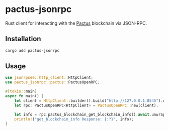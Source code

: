 # pactus-jsonrpc

Rust client for interacting with the [Pactus](https://pactus.org) blockchain via JSON-RPC.

## Installation

```bash
cargo add pactus-jsonrpc
```

## Usage

```rust
use jsonrpsee::http_client::HttpClient;
use pactus_jsonrpc::pactus::PactusOpenRPC;

#[tokio::main]
async fn main() {
    let client = HttpClient::builder().build("http://127.0.0.1:8545").unwrap();
    let rpc: PactusOpenRPC<HttpClient> = PactusOpenRPC::new(client);

    let info = rpc.pactus_blockchain_get_blockchain_info().await.unwrap();
    println!("get_blockchain_info Response: {:?}", info);
}
```
